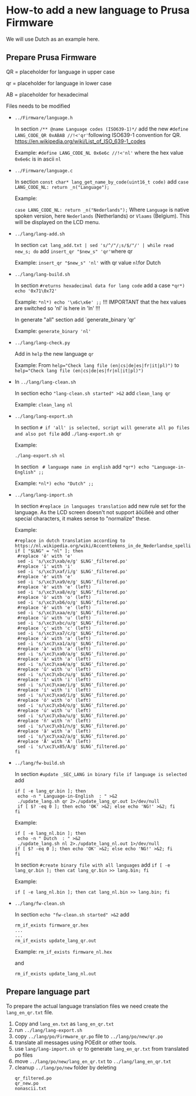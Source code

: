 # How-to add a new language to Prusa Firmware

We will use Dutch as an example here.

## Prepare Prusa Firmware

QR = placeholder for language in upper case

qr = placeholder for language in lower case

AB = placeholder for hexadecimal

Files needs to be modified
- `../Firmware/language.h` 

  In section `/** @name Language codes (ISO639-1)*/` add the new `#define LANG_CODE_QR 0xABAB //!<'qr'`following ISO639-1 convention for QR.
https://en.wikipedia.org/wiki/List_of_ISO_639-1_codes

  Example:
  `#define LANG_CODE_NL 0x6e6c //!<'nl'` where the hex value `0x6e6c` is in ascii `nl`

- `../Firmware/language.c`

  In section `const char* lang_get_name_by_code(uint16_t code)` add `case LANG_CODE_NL: return _n("Language");`

  Example:

  `case LANG_CODE_NL: return _n("Nederlands");` Where `Language` is native spoken version, here `Nederlands` (Netherlands) or `Vlaams` (Belgium). This will be displayed on the LCD menu.

- `../lang/lang-add.sh`

  In section `cat lang_add.txt | sed 's/^/"/;s/$/"/' | while read new_s; do` add `insert_qr "$new_s" 'qr'`where qr 
  
  Example:
  `insert_qr "$new_s" 'nl'` with qr value `nl`for Dutch

- `../lang/lang-build.sh`

  In section `#returns hexadecimal data for lang code` add a case `*qr*) echo '0x71\0x72'`
  
  Example:
  `*nl*) echo '\x6c\x6e' ;;` !!! IMPORTANT that the hex values are switched so 'nl' is here in 'ln' !!!
  
  In generate "all" section add `generate_binary 'qr'
  
  Example:
  `generate_binary 'nl'`
  
- `../lang/lang-check.py`

  Add in `help` the new language `qr`
  
  Example:
  From `help="Check lang file (en|cs|de|es|fr|it|pl)")` to `help="Check lang file (en|cs|de|es|fr|nl|it|pl)")`
  
- In `../lang/lang-clean.sh`

  In section echo `"lang-clean.sh started" >&2` add `clean_lang qr`
  
  Example:
  `clean_lang nl`
  

- `../lang/lang-export.sh`

  In section `# if 'all' is selected, script will generate all po files and also pot file` add `./lang-export.sh qr`
  
  Example:
  
  `./lang-export.sh nl`
  
  In section ` # language name in english` add `*qr*) echo "Language-in-English" ;;`
  
  Example:
  `*nl*) echo "Dutch" ;;`
  
  

  
- `../lang/lang-import.sh`

  In section `#replace in languages translation` add new rule set for the language.
  As the LCD screen doesn't not support äöüßéè and other special characters, it makes sense to "normalize" these.
  
  Example:
  ```
  #replace in dutch translation according to https://nl.wikipedia.org/wiki/Accenttekens_in_de_Nederlandse_spelling
  if [ "$LNG" = "nl" ]; then
   #replace 'ë' with 'e'
   sed -i 's/\xc3\xab/e/g' $LNG'_filtered.po'
   #replace 'ï' with 'i'
   sed -i 's/\xc3\xaf/i/g' $LNG'_filtered.po'
   #replace 'é' with 'e'
   sed -i 's/\xc3\xa9/e/g' $LNG'_filtered.po'
   #replace 'è' with 'e' (left)
   sed -i 's/\xc3\xa8/e/g' $LNG'_filtered.po'
   #replace 'ö' with 'o' (left)
   sed -i 's/\xc3\xb6/o/g' $LNG'_filtered.po'
   #replace 'ê' with 'e' (left)
   sed -i 's/\xc3\xaa/e/g' $LNG'_filtered.po'
   #replace 'ü' with 'u' (left)
   sed -i 's/\xc3\xbc/u/g' $LNG'_filtered.po'
   #replace 'ç' with 'c' (left)
   sed -i 's/\xc3\xa7/c/g' $LNG'_filtered.po'
   #replace 'á' with 'a' (left)
   sed -i 's/\xc3\xa1/a/g' $LNG'_filtered.po'
   #replace 'à' with 'a' (left)
   sed -i 's/\xc3\xa0/a/g' $LNG'_filtered.po'
   #replace 'ä' with 'a' (left)
   sed -i 's/\xc3\xa4/a/g' $LNG'_filtered.po'
   #replace 'û' with 'u' (left)
   sed -i 's/\xc3\xbc/u/g' $LNG'_filtered.po'
   #replace 'î' with 'i' (left)
   sed -i 's/\xc3\xae/i/g' $LNG'_filtered.po'
   #replace 'í' with 'i' (left)
   sed -i 's/\xc3\xad/i/g' $LNG'_filtered.po'
   #replace 'ô' with 'o' (left)
   sed -i 's/\xc3\xb4/o/g' $LNG'_filtered.po'
   #replace 'ú' with 'u' (left)
   sed -i 's/\xc3\xba/u/g' $LNG'_filtered.po'
   #replace 'ñ' with 'n' (left)
   sed -i 's/\xc3\xb1/n/g' $LNG'_filtered.po'
   #replace 'â' with 'a' (left)
   sed -i 's/\xc3\xa2/a/g' $LNG'_filtered.po'
   #replace 'Å' with 'A' (left)
   sed -i 's/\xc3\x85/A/g' $LNG'_filtered.po'
  fi
  ```

- `../lang/fw-build.sh`

  In section `#update _SEC_LANG in binary file if language is selected` add
  ```
  if [ -e lang_qr.bin ]; then
   echo -n " Language-in-English  : " >&2
   ./update_lang.sh qr 2>./update_lang_qr.out 1>/dev/null
   if [ $? -eq 0 ]; then echo 'OK' >&2; else echo 'NG!' >&2; fi
  fi
  ```
 
  Example:
  ```
  if [ -e lang_nl.bin ]; then
   echo -n " Dutch  : " >&2
   ./update_lang.sh nl 2>./update_lang_nl.out 1>/dev/null
  if [ $? -eq 0 ]; then echo 'OK' >&2; else echo 'NG!' >&2; fi
  fi
  ```
  
  In section `#create binary file with all languages` add `if [ -e lang_qr.bin ]; then cat lang_qr.bin >> lang.bin; fi`
  
  Example:
  
  `if [ -e lang_nl.bin ]; then cat lang_nl.bin >> lang.bin; fi`

- `../lang/fw-clean.sh`

  In section `echo "fw-clean.sh started" >&2` add
  
  ```
  rm_if_exists firmware_qr.hex
  ...
  ...
  rm_if_exists update_lang_qr.out
  ```
  
  Example:
  `rm_if_exists firmware_nl.hex`
  
  and
  
  `rm_if_exists update_lang_nl.out`


## Prepare language part

To prepare the actual language translation files we need create the `lang_en_qr.txt` file.
1. Copy and `lang_en.txt` as `lang_en_qr.txt`
2. run `../lang/lang-export.sh`
3. copy `../lang/po/Firmware_qr.po` file to `../lang/po/new/qr.po`
4. translate all messages using POEdit or other tools.
5. use `lang/lang-import.sh qr` to generate `lang_en_qr.txt` from translated po files
6. move `../lang/po/new/lang_en_qr.txt` to `../lang/lang_en_qr.txt`
7. cleanup `../lang/po/new` folder by deleting
   ```
   qr_filtered.po
   qr_new.po
   nonascii.txt
   ```




##

